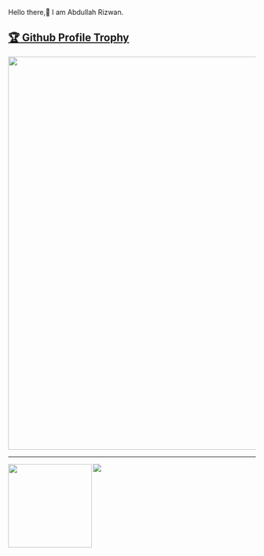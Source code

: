 Hello there,👋 I am Abdullah Rizwan.


<a href="https://github.com/abdullahrizwan649/github-profile-trophy"><h2>🏆 Github Profile Trophy</h2></a>
<a href="https://github.com/abdullahrizwan649/github-profile-trophy">
  <img width=800 src="https://github-profile-trophy.vercel.app/?username=ryo-ma&column=8&theme=gruvbox&no-frame=true"/>
</a>


---

<div>
  <img height="170" align="left" src="https://github-readme-stats.vercel.app/api?username=abdullahrizwan649&count_private=true&include_all_commits=true" />
  <img src="https://github-readme-stats.vercel.app/api/top-langs/?username=abdullahrizwan649&layout=compact" />
</div>
